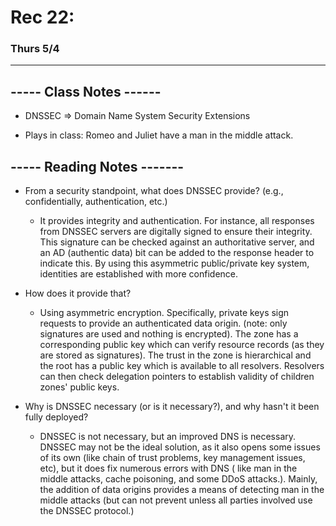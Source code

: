 # Rec 22:
### Thurs 5/4

--------------------------------------------------------------------------------

## ----- Class Notes ------
- DNSSEC => Domain Name System Security Extensions

- Plays in class: Romeo and Juliet have a man in the middle attack.

## ----- Reading Notes -------

*  From a security standpoint, what does DNSSEC provide? (e.g., confidentially, authentication, etc.)
    - It provides integrity and authentication. For instance, all responses from DNSSEC servers are digitally signed to ensure their integrity. This signature can be checked against an authoritative server, and an AD (authentic data) bit can be added to the response header to indicate this. By using this asymmetric public/private key system, identities are established with more confidence.

*  How does it provide that?
    - Using asymmetric encryption. Specifically, private keys sign requests to provide an authenticated data origin. (note: only signatures are used and nothing is encrypted). The zone has a corresponding public key which can verify resource records (as they are stored as signatures). The trust in the zone is hierarchical and the root has a public key which is available to all resolvers. Resolvers can then check delegation pointers to establish validity of children zones' public keys.

*  Why is DNSSEC necessary (or is it necessary?), and why hasn't it been fully deployed?
    - DNSSEC is not necessary, but an improved DNS is necessary. DNSSEC may not be the ideal solution, as it also opens some issues of its own (like chain of trust problems, key management issues, etc), but it does fix numerous errors with DNS ( like man in the middle attacks, cache poisoning, and some DDoS attacks.). Mainly, the addition of data origins provides a means of detecting man in the middle attacks (but can not prevent unless all parties involved use the DNSSEC protocol.)
